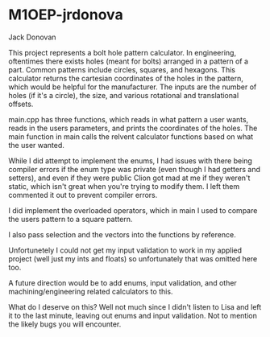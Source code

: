 # M1OEP-jrdonova

Jack Donovan

This project represents a bolt hole pattern calculator. In engineering, oftentimes there exists holes (meant for bolts)
arranged in a pattern of a part. Common patterns include circles, squares, and hexagons. This calculator returns the cartesian coordinates of the holes in the pattern, which would be helpful for the manufacturer. 
The inputs are the number of holes (if it's a circle), the size, and various rotational and translational offsets. 

main.cpp has three functions, which reads in what pattern a user wants, reads in the users parameters, and prints the coordinates of the holes. 
The main function in main calls the relvent calculator functions based on what the user wanted. 

While I did attempt to implement the enums, I had issues with there being compiler errors if the enum type was private (even though I had getters and setters), and even if they were public Clion got mad at me if they 
weren't static, which isn't great when you're trying to modify them. I left them commented it out to prevent compiler errors. 

I did implement the overloaded operators, which in main I used to compare the users pattern to a square pattern. 

I also pass selection and the vectors into  the functions by reference. 

Unfortunetely I could not get my input validation to work in my applied project (well just my ints and floats) so unfortunately that was omitted here too. 

A future direction would be to add enums, input validation, and other machining/engineering related calculators to this. 

What do I deserve on this? Well not much since I didn't listen to Lisa and left it to the last minute, leaving out enums and input validation. Not to mention the likely bugs you will encounter. 